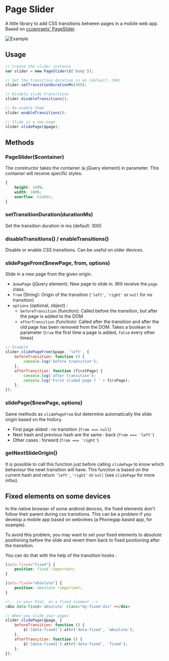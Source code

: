 # Page Slider

A little library to add CSS transitions between pages in a mobile web app.
Based on [ccoenraets' PageSlider](https://github.com/ccoenraets/PageSlider).

![Example](https://cloud.githubusercontent.com/assets/6225979/7555355/c244a356-f749-11e4-94ef-766b663bfe7e.gif)

## Usage

```js
// Create the slider instance
var slider = new PageSlider($('body'));

// Set the transition duration in ms (default: 300)
slider.setTransitionDurationMs(400);

// Disable slide transitions
slider.disableTransitions();

// Re-enable them
slider.enableTransitions();

// Slide in a new page
slider.slidePage($page);
```

## Methods

### PageSlider($container)

The constructor takes the container (a jQuery element) in parameter.
This container will receive specific styles:

```css
{
    height: 100%;
    width: 100%;
    overflow: hidden;
}
```

### setTransitionDuration(durationMs)

Set the transition duration in ms (default: 300)

### disableTransitions() / enableTransitions()

Disable or enable CSS transitions. Can be useful on older devices.

### slidePageFrom($newPage, from, options)

Slide in a new page from the given origin.

- `$newPage` (jQuery element): New page to slide in. Will receive the `page` class.
- `from` (String): Origin of the transition (`'left'`, `'right'` or `null` for no transition)
- `options` (optional, object) :
    + `beforeTransition` (function): Called before the transition, but after the page is added to the DOM
    + `afterTransition` (function): Called after the transition and after the old page has been removed from the DOM. Takes a boolean in parameter (`true` the first time a page is added, `false` every other times)

```js
// Example
slider.slidePageFrom($page, 'left', {
    beforeTransition: function () {
        console.log('before transition');
    },
    afterTransition: function (firstPage) {
        console.log('after transition');
        console.log('First slided page ? ' + firsPage);
    },
});
```

### slidePage($newPage, options)

Same methods as `slidePageFrom` but determine automatically the slide origin based on the history.

- First page slided : no transition (`from === null`)
- Next hash and previous hash are the same : back (`from === 'left'`)
- Other cases : forward (`from === 'right'`)


### getNextSlideOrigin()

It is possible to call this function just before calling `slidePage` to know which behaviour the newt transition will have.
This function is based on the current hash and return `'left'`, `'right'` or `null` (see `slidePage` for more infos).

## Fixed elements on some devices

In the native browser of some android devices, the fixed elements don't follow their parent during css transitions.
This can be a problem if you develop a mobile app based on webviews (a Phonegap based app, for example).

To avoid this problem, you may want to set your fixed elements to absolute positioning before the slide and revert them back to fixed positioning after the transition.

You can do that with the help of the transition hooks :

```css
[data-fixed="fixed"] {
    position: fixed !important;
}

[data-fixed="absolute"] {
    position: absolute !important;
}
```

```html
<!-- in your html, on a fixed element -->
<div data-fixed='absolute' class="my-fixed-div" ></div>

```

```js
// When you slide your pages
slider.slidePage($page, {
    beforeTransition: function () {
        $('[data-fixed]').attr('data-fixed', 'absolute');
    },
    afterTransition: function () {
        $('[data-fixed]').attr('data-fixed', 'fixed');
    },
});

```
